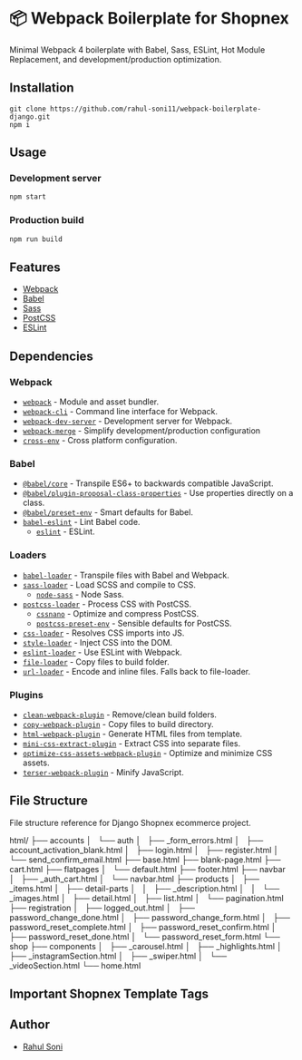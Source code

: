 # 📦 Webpack Boilerplate for Shopnex

Minimal Webpack 4 boilerplate with Babel, Sass, ESLint, Hot Module Replacement, and development/production optimization.

## Installation

```
git clone https://github.com/rahul-soni11/webpack-boilerplate-django.git
npm i
```

## Usage

### Development server

```bash
npm start
```

### Production build

```bash
npm run build
```

## Features

- [Webpack](https://webpack.js.org/)
- [Babel](https://babeljs.io/)
- [Sass](https://sass-lang.com/)
- [PostCSS](https://postcss.org/)
- [ESLint](https://eslint.org/)

## Dependencies

### Webpack

- [`webpack`](https://github.com/webpack/webpack) - Module and asset bundler.
- [`webpack-cli`](https://github.com/webpack/webpack-cli) - Command line interface for Webpack.
- [`webpack-dev-server`](https://github.com/webpack/webpack-dev-server) - Development server for Webpack.
- [`webpack-merge`](https://github.com/survivejs/webpack-merge) - Simplify development/production configuration
- [`cross-env`](https://github.com/kentcdodds/cross-env) - Cross platform configuration.

### Babel

- [`@babel/core`](https://www.npmjs.com/package/@babel/core) - Transpile ES6+ to backwards compatible JavaScript.
- [`@babel/plugin-proposal-class-properties`](https://babeljs.io/docs/en/babel-plugin-proposal-class-properties) - Use properties directly on a class.
- [`@babel/preset-env`](https://babeljs.io/docs/en/babel-preset-env) - Smart defaults for Babel.
- [`babel-eslint`](https://github.com/babel/babel-eslint) - Lint Babel code.
  - [`eslint`](https://github.com/eslint/eslint) - ESLint.

### Loaders

- [`babel-loader`](https://webpack.js.org/loaders/babel-loader/) - Transpile files with Babel and Webpack.
- [`sass-loader`](https://webpack.js.org/loaders/sass-loader/) - Load SCSS and compile to CSS.
  - [`node-sass`](https://github.com/sass/node-sass) - Node Sass.
- [`postcss-loader`](https://webpack.js.org/loaders/postcss-loader/) - Process CSS with PostCSS.
  - [`cssnano`](https://github.com/cssnano/cssnano) - Optimize and compress PostCSS.
  - [`postcss-preset-env`](https://www.npmjs.com/package/postcss-preset-env) - Sensible defaults for PostCSS.
- [`css-loader`](https://webpack.js.org/loaders/css-loader/) - Resolves CSS imports into JS.
- [`style-loader`](https://webpack.js.org/loaders/style-loader/) - Inject CSS into the DOM.
- [`eslint-loader`](https://webpack.js.org/loaders/eslint-loader/) - Use ESLint with Webpack.
- [`file-loader`](https://webpack.js.org/loaders/file-loader/) - Copy files to build folder.
- [`url-loader`](https://webpack.js.org/loaders/url-loader/) - Encode and inline files. Falls back to file-loader.

### Plugins

- [`clean-webpack-plugin`](https://github.com/johnagan/clean-webpack-plugin) - Remove/clean build folders.
- [`copy-webpack-plugin`](https://github.com/webpack-contrib/copy-webpack-plugin) - Copy files to build directory.
- [`html-webpack-plugin`](https://github.com/jantimon/html-webpack-plugin) - Generate HTML files from template.
- [`mini-css-extract-plugin`](https://github.com/webpack-contrib/mini-css-extract-plugin) - Extract CSS into separate files.
- [`optimize-css-assets-webpack-plugin`](https://github.com/NMFR/optimize-css-assets-webpack-plugin) - Optimize and minimize CSS assets.
- [`terser-webpack-plugin`](https://github.com/webpack-contrib/terser-webpack-plugin) - Minify JavaScript.

## File Structure

File structure reference for Django Shopnex ecommerce project.

html/
├── accounts
│   └── auth
│       ├── _form_errors.html
│       ├── account_activation_blank.html
│       ├── login.html
│       ├── register.html
│       └── send_confirm_email.html
├── base.html
├── blank-page.html
├── cart.html
├── flatpages
│   └── default.html
├── footer.html
├── navbar
│   ├── _auth_cart.html
│   └── navbar.html
├── products
│   ├── _items.html
│   ├── detail-parts
│   │   ├── _description.html
│   │   └── _images.html
│   ├── detail.html
│   ├── list.html
│   └── pagination.html
├── registration
│   ├── logged_out.html
│   ├── password_change_done.html
│   ├── password_change_form.html
│   ├── password_reset_complete.html
│   ├── password_reset_confirm.html
│   ├── password_reset_done.html
│   └── password_reset_form.html
└── shop
    ├── components
    │   ├── _carousel.html
    │   ├── _highlights.html
    │   ├── _instagramSection.html
    │   ├── _swiper.html
    │   └── _videoSection.html
    └── home.html

## Important Shopnex Template Tags



## Author

- [Rahul Soni](https://github.com/rahul-soni11/)
